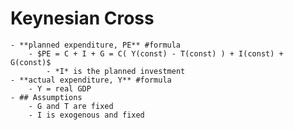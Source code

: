 # Keynesian Cross
	- **planned expenditure, PE** #formula
		- $PE = C + I + G = C( Y(const) - T(const) ) + I(const) + G(const)$
			- *I* is the planned investment
	- **actual expenditure, Y** #formula
		- Y = real GDP
	- ## Assumptions
		- G and T are fixed
		- I is exogenous and fixed